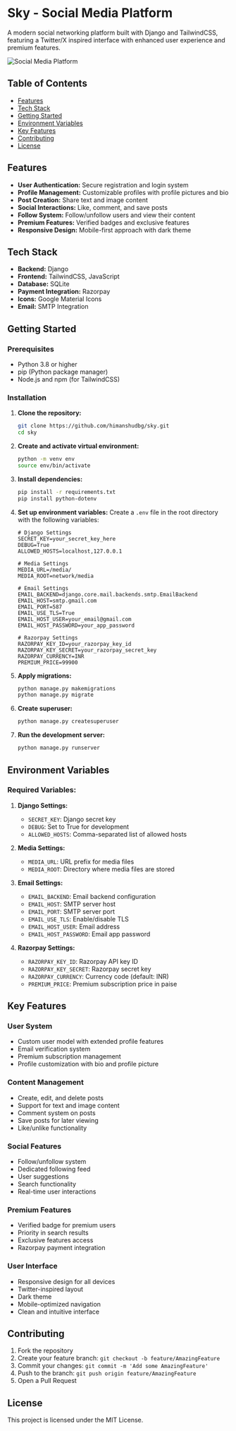 # Sky - Social Media Platform

A modern social networking platform built with Django and TailwindCSS, featuring a Twitter/X inspired interface with enhanced user experience and premium features.

![Social Media Platform](network/static/network/Images/screenshot.png)

## Table of Contents

- [Features](#features)
- [Tech Stack](#tech-stack)
- [Getting Started](#getting-started)
- [Environment Variables](#environment-variables)
- [Key Features](#key-features)
- [Contributing](#contributing)
- [License](#license)

## Features

- **User Authentication:** Secure registration and login system
- **Profile Management:** Customizable profiles with profile pictures and bio
- **Post Creation:** Share text and image content
- **Social Interactions:** Like, comment, and save posts
- **Follow System:** Follow/unfollow users and view their content
- **Premium Features:** Verified badges and exclusive features
- **Responsive Design:** Mobile-first approach with dark theme

## Tech Stack

- **Backend:** Django
- **Frontend:** TailwindCSS, JavaScript
- **Database:** SQLite
- **Payment Integration:** Razorpay
- **Icons:** Google Material Icons
- **Email:** SMTP Integration

## Getting Started

### Prerequisites

- Python 3.8 or higher
- pip (Python package manager)
- Node.js and npm (for TailwindCSS)

### Installation

1. **Clone the repository:**
   ```bash
   git clone https://github.com/himanshudbg/sky.git
   cd sky
   ```

2. **Create and activate virtual environment:**
   ```bash
   python -m venv env
   source env/bin/activate
   ```

3. **Install dependencies:**
   ```bash
   pip install -r requirements.txt
   pip install python-dotenv
   ```

4. **Set up environment variables:**
   Create a `.env` file in the root directory with the following variables:
   ```plaintext
   # Django Settings
   SECRET_KEY=your_secret_key_here
   DEBUG=True
   ALLOWED_HOSTS=localhost,127.0.0.1

   # Media Settings
   MEDIA_URL=/media/
   MEDIA_ROOT=network/media

   # Email Settings
   EMAIL_BACKEND=django.core.mail.backends.smtp.EmailBackend
   EMAIL_HOST=smtp.gmail.com
   EMAIL_PORT=587
   EMAIL_USE_TLS=True
   EMAIL_HOST_USER=your_email@gmail.com
   EMAIL_HOST_PASSWORD=your_app_password

   # Razorpay Settings
   RAZORPAY_KEY_ID=your_razorpay_key_id
   RAZORPAY_KEY_SECRET=your_razorpay_secret_key
   RAZORPAY_CURRENCY=INR
   PREMIUM_PRICE=99900
   ```

5. **Apply migrations:**
   ```bash
   python manage.py makemigrations
   python manage.py migrate
   ```

6. **Create superuser:**
   ```bash
   python manage.py createsuperuser
   ```

7. **Run the development server:**
   ```bash
   python manage.py runserver
   ```

## Environment Variables

### Required Variables:

1. **Django Settings:**
   - `SECRET_KEY`: Django secret key
   - `DEBUG`: Set to True for development
   - `ALLOWED_HOSTS`: Comma-separated list of allowed hosts

2. **Media Settings:**
   - `MEDIA_URL`: URL prefix for media files
   - `MEDIA_ROOT`: Directory where media files are stored

3. **Email Settings:**
   - `EMAIL_BACKEND`: Email backend configuration
   - `EMAIL_HOST`: SMTP server host
   - `EMAIL_PORT`: SMTP server port
   - `EMAIL_USE_TLS`: Enable/disable TLS
   - `EMAIL_HOST_USER`: Email address
   - `EMAIL_HOST_PASSWORD`: Email app password

4. **Razorpay Settings:**
   - `RAZORPAY_KEY_ID`: Razorpay API key ID
   - `RAZORPAY_KEY_SECRET`: Razorpay secret key
   - `RAZORPAY_CURRENCY`: Currency code (default: INR)
   - `PREMIUM_PRICE`: Premium subscription price in paise

## Key Features

### User System
- Custom user model with extended profile features
- Email verification system
- Premium subscription management
- Profile customization with bio and profile picture

### Content Management
- Create, edit, and delete posts
- Support for text and image content
- Comment system on posts
- Save posts for later viewing
- Like/unlike functionality

### Social Features
- Follow/unfollow system
- Dedicated following feed
- User suggestions
- Search functionality
- Real-time user interactions

### Premium Features
- Verified badge for premium users
- Priority in search results
- Exclusive features access
- Razorpay payment integration

### User Interface
- Responsive design for all devices
- Twitter-inspired layout
- Dark theme
- Mobile-optimized navigation
- Clean and intuitive interface

## Contributing

1. Fork the repository
2. Create your feature branch: `git checkout -b feature/AmazingFeature`
3. Commit your changes: `git commit -m 'Add some AmazingFeature'`
4. Push to the branch: `git push origin feature/AmazingFeature`
5. Open a Pull Request

## License

This project is licensed under the MIT License.
```